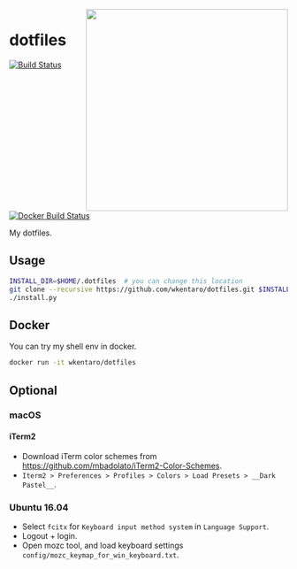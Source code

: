 <img src=".readme/screencast.gif" align="right" width="365" />

# dotfiles

[![Build Status](https://travis-ci.org/wkentaro/dotfiles.svg?branch=master)](https://travis-ci.org/wkentaro/dotfiles)
[![Docker Build Status](https://img.shields.io/docker/build/wkentaro/dotfiles.svg)](https://hub.docker.com/r/wkentaro/dotfiles/)

My dotfiles.


## Usage

```bash
INSTALL_DIR=$HOME/.dotfiles  # you can change this location
git clone --recursive https://github.com/wkentaro/dotfiles.git $INSTALL_DIR && cd $INSTALL_DIR
./install.py
```


## Docker

You can try my shell env in docker.

```bash
docker run -it wkentaro/dotfiles
```


## Optional

### macOS

#### iTerm2

* Download iTerm color schemes from https://github.com/mbadolato/iTerm2-Color-Schemes.
* `Iterm2 > Preferences > Profiles > Colors > Load Presets > __Dark Pastel__`.


### Ubuntu 16.04

* Select `fcitx` for `Keyboard input method system` in `Language Support`.
* Logout + login.
* Open mozc tool, and load keyboard settings `config/mozc_keymap_for_win_keyboard.txt`.
